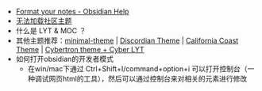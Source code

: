 - [Format your notes - Obsidian Help](https://help.obsidian.md/How+to/Format+your+notes)
- [无法加载社区主题](https://github.com/obsidianzh/forum/discussions/25)
- 什么是 LYT & MOC ？
- 其他主题推荐：[minimal-theme](https://forum.obsidian.md/t/minimal-theme/3659/361) | [Discordian Theme](https://forum.obsidian.md/t/discordian-theme/10880) |  [California Coast Theme](https://forum.obsidian.md/t/california-coast-theme/10399) | [Cybertron theme + Cyber LYT](https://forum.obsidian.md/t/cybertron-theme-cyber-lyt/1227)
- 如何打开obsidian的开发者模式
	- 在win/mac下通过 Ctrl+Shift+I/command+option+i  可以打开控制台（一种调试网页html的工具），然后可以通过控制台来对相关的元素进行修改

